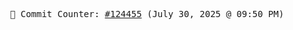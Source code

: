 <p align="center">
    <samp>
        📮 Commit Counter: <a href="https://github.com/Javascript-void0/Javascript-void0/commits/main">#124455</a> (July 30, 2025 @ 09:50 PM)
    </samp>
</p>